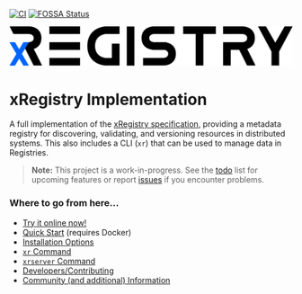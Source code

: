 [![CI](https://github.com/xregistry/server/actions/workflows/ci.yaml/badge.svg)](https://github.com/xregistry/server/actions/workflows/ci.yaml)
[![FOSSA Status](https://app.fossa.com/api/projects/custom%2B162%2Fgithub.com%2Fxregistry%2Fserver.svg?type=small)](https://app.fossa.com/projects/custom%2B162%2Fgithub.com%2Fxregistry%2Fserver?ref=badge_small)

<img src="https://github.com/cncf/artwork/raw/main/projects/xregistry/horizontal/color/xregistry-horizontal-color.svg" alt="xRegistry"></img><br>

# xRegistry Implementation

A full implementation of the [xRegistry specification](https://xregistry.io),
providing a metadata registry for discovering, validating, and versioning
resources in distributed systems. This also includes a CLI (`xr`) that can
be used to manage data in Registries.

> **Note:**
This project is a work-in-progress. See the [todo](todo) list for upcoming
features or report [issues](https://github.com/xregistry/server/issues) if you
encounter problems.

### Where to go from here...

- [Try it online now!](http://xregistry.soaphub.org?ui)
- [Quick Start](docs/quick_start.md) (requires Docker)
- [Installation Options](docs/installation.md)
- [`xr` Command](docs/xr_help.md)
- [`xrserver` Command](docs/xrserver_help.md)
- [Developers/Contributing](docs/developers.md)
- [Community (and additional) Information](docs/community.md)

